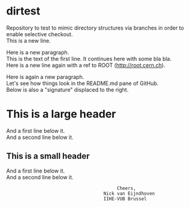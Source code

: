 # dirtest
Repository to test to mimic directory structures via branches in order to enable selective checkout.  
This is a new line.

Here is a new paragraph.  
This is the text of the first line. It continues here with some bla bla.  
Here is a new line again with a ref to ROOT (http://root.cern.ch).

Here is again a new paragraph.  
Let's see how things look in the README.md pane of GitHub.  
Below is also a "signature" displaced to the right.

This is a large header
======================
And a first line below it.  
And a second line below it.  

This is a small header
----------------------
And a first line below it.  
And a second line below it.  



                                             Cheers,
                                        Nick van Eijndhoven
                                        IIHE-VUB Brussel

